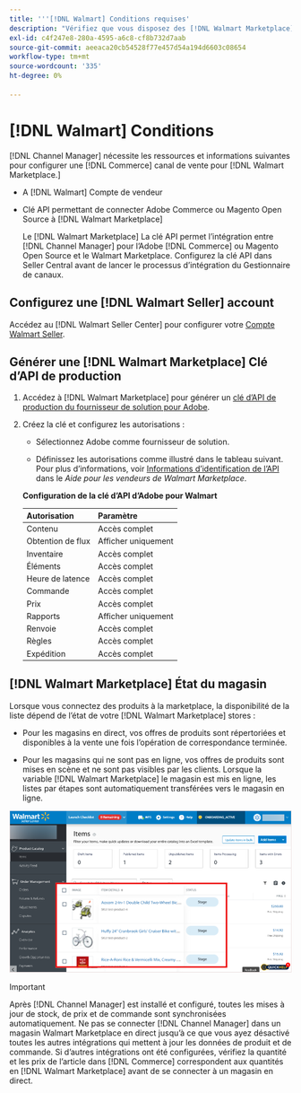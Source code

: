 ```yaml
---
title: '''[!DNL Walmart] Conditions requises'
description: "Vérifiez que vous disposez des [!DNL Walmart Marketplace]informations et ressources à intégrer à Channel Manager."
exl-id: c4f247e8-280a-4595-a6c8-cf8b732d7aab
source-git-commit: aeeaca20cb54528f77e457d54a194d6603c08654
workflow-type: tm+mt
source-wordcount: '335'
ht-degree: 0%

---
```


# [!DNL Walmart] Conditions

[!DNL Channel Manager] nécessite les ressources et informations suivantes pour configurer une [!DNL Commerce] canal de vente pour [!DNL Walmart Marketplace.]

* A [!DNL Walmart] Compte de vendeur

* Clé API permettant de connecter Adobe Commerce ou Magento Open Source à [!DNL Walmart Marketplace]

   Le [!DNL Walmart Marketplace] La clé API permet l’intégration entre [!DNL Channel Manager] pour l’Adobe [!DNL Commerce] ou Magento Open Source et le Walmart Marketplace. Configurez la clé API dans Seller Central avant de lancer le processus d’intégration du Gestionnaire de canaux.

## Configurez une [!DNL Walmart Seller] account

Accédez au [!DNL Walmart Seller Center] pour configurer votre [Compte Walmart Seller](https://seller.walmart.com/signup?q=&amp;origin=solution_provider&amp;src=0014M00001zivMp).

## Générer une [!DNL Walmart Marketplace] Clé d’API de production

1. Accédez à [!DNL Walmart Marketplace] pour générer un [clé d’API de production du fournisseur de solution pour Adobe](https://developer.walmart.com/#preloginModal?redirectUri=https%3A%2F%2Fdeveloper.walmart.com%2Faccount%2FgenerateKey).

1. Créez la clé et configurez les autorisations :

   * Sélectionnez Adobe comme fournisseur de solution.

   * Définissez les autorisations comme illustré dans le tableau suivant. Pour plus d’informations, voir [Informations d’identification de l’API](https://sellerhelp.walmart.com/seller/s/guide?article=000006422) dans le _Aide pour les vendeurs de Walmart Marketplace_.

   **Configuration de la clé d’API d’Adobe pour Walmart**

   | **Autorisation** | **Paramètre** |
   |----------------|-------------|
   | Contenu | Accès complet |
   | Obtention de flux | Afficher uniquement |
   | Inventaire | Accès complet |
   | Éléments | Accès complet |
   | Heure de latence | Accès complet |
   | Commande | Accès complet |
   | Prix | Accès complet |
   | Rapports | Afficher uniquement |
   | Renvoie | Accès complet |
   | Règles | Accès complet |
   | Expédition | Accès complet |

## [!DNL Walmart Marketplace] État du magasin

Lorsque vous connectez des produits à la marketplace, la disponibilité de la liste dépend de l’état de votre [!DNL Walmart Marketplace] stores :

* Pour les magasins en direct, vos offres de produits sont répertoriées et disponibles à la vente une fois l’opération de correspondance terminée.

* Pour les magasins qui ne sont pas en ligne, vos offres de produits sont mises en scène et ne sont pas visibles par les clients. Lorsque la variable [!DNL Walmart Marketplace] le magasin est mis en ligne, les listes par étapes sont automatiquement transférées vers le magasin en ligne.

![[!DNL Walmart Seller Central] produits intermédiaires](assets/walmart-seller-central-staged.png)

>[!IMPORTANT]
>
>Après [!DNL Channel Manager] est installé et configuré, toutes les mises à jour de stock, de prix et de commande sont synchronisées automatiquement. Ne pas se connecter [!DNL Channel Manager] dans un magasin Walmart Marketplace en direct jusqu’à ce que vous ayez désactivé toutes les autres intégrations qui mettent à jour les données de produit et de commande. Si d’autres intégrations ont été configurées, vérifiez la quantité et les prix de l’article dans [!DNL Commerce] correspondent aux quantités en [!DNL Walmart Marketplace] avant de se connecter à un magasin en direct.

